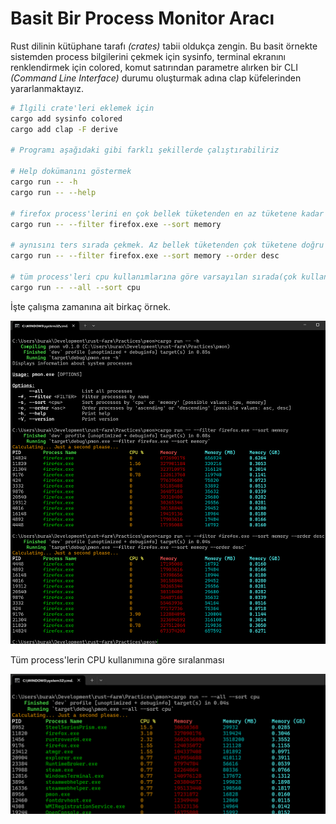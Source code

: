 # Basit Bir Process Monitor Aracı

Rust dilinin kütüphane tarafı _(crates)_ tabii oldukça zengin. Bu basit örnekte sistemden process bilgilerini çekmek için
sysinfo, terminal ekranını renklendirmek için colored, komut satırından parametre alırken bir CLI _(Command Line Interface)_ 
durumu oluşturmak adına clap küfelerinden yararlanmaktayız.

```bash
# İlgili crate'leri eklemek için
cargo add sysinfo colored
cargo add clap -F derive

# Programı aşağıdaki gibi farklı şekillerde çalıştırabiliriz

# Help dokümanını göstermek
cargo run -- -h
cargo run -- --help

# firefox process'lerini en çok bellek tüketenden en az tüketene kadar göstermek
cargo run -- --filter firefox.exe --sort memory

# aynısını ters sırada çekmek. Az bellek tüketenden çok tüketene doğru
cargo run -- --filter firefox.exe --sort memory --order desc

# tüm process'leri cpu kullanımlarına göre varsayılan sırada(çok kullanandan az kullanana doğru)
cargo run -- --all --sort cpu
```

İşte çalışma zamanına ait birkaç örnek.

![Runtime_01.png](runtime_01.png)

Tüm process'lerin CPU kullanımına göre sıralanması

![Runtime_02.png](runtime_02.png)